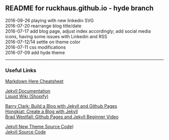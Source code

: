 ## README for ruckhaus.github.io - hyde branch
2016-09-26 playing with new linkedin SVG <br />
2016-07-20 rearrange blog title/date <br />
2016-07-17 add blog page, adjust index accordingly; add social media icons, having some issues with Linkedin and RSS <br />
2016-07-12/14 settle on theme color <br />
2016-07-11 css modifications <br />
2016-07-09 add hyde theme
___

### Useful Links
[Markdown Here Cheatsheet](https://github.com/adam-p/markdown-here/wiki/Markdown-Here-Cheatsheet)

[Jekyll Documentation](https://jekyllrb.com/) <br />
[Liquid Wiki (Shopify)](https://github.com/Shopify/liquid/wiki)


[Barry Clark: Build a Blog with Jekyll and Github Pages](https://www.smashingmagazine.com/2014/08/build-blog-jekyll-github-pages/) <br />
[Hongkiat: Create a Blog with Jekyll](http://www.hongkiat.com/blog/blog-with-jekyll/) <br />
[Brad Westfall: Github Pages and Jekyll Beginner Video](https://www.youtube.com/watch?v=nN6QuNqmAwk)

[Jekyll New Theme Source Code](https://github.com/jglovier/jekyll-new)) <br />
[Jekyll Source Code](https://github.com/jekyll/jekyll)
